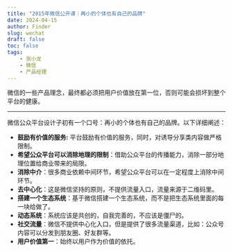 ```yaml
---
title: "2015年微信公开课｜再小的个体也有自己的品牌"
date: 2024-04-15
author: Finder
slug: wechat
draft: false
toc: false
tags: 
    - 张小龙
    - 微信
    - 产品经理
---
```


微信的一些产品理念，最终都必须把用户价值放在第一位，否则可能会损坏到整个平台的健康。

---

微信公众平台设计子初有一个口号：再小的个体也有自己的品牌。以下详细阐述：

- **鼓励有价值的服务:** 平台鼓励有价值的服务，同时，对诱导分享类内容做严格限制。
- **希望公众平台可以消除地理的限制**：借助公众平台的传播能力，消除一部分地理位置给商业带来的局限。
- **消除中介**：很多商业依赖中间环节，希望公众平台可以在一定程度上消除中间环节。
- **去中心化**：这是微信坚持的原则，不提供流量入口，流量来源于二维码里。
- **搭建一个生态系统**：基于微信搭建一个生态系统，而不是把生态系统里面的每一块给做了。
- **动态系统**：系统应该是共创的，自我完善的，不应该是僵尸的。
- **社交流量**：微信不提供中心化入口，但是提供了很多流量渠道，比如：公众号内容可以分发到朋友圈、好友群等。
- **用户价值第一**：始终以用户作为价值的依托。
